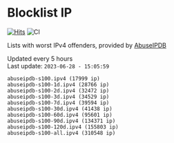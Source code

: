 # Blocklist IP

[![Hits](https://hits.seeyoufarm.com/api/count/incr/badge.svg?url=https%3A%2F%2Fgithub.com%2Fborestad%2Fblocklist-ip%2F&count_bg=%2379C83D&title_bg=%23555555&icon=&icon_color=%23E7E7E7&title=hits&edge_flat=false)](https://hits.seeyoufarm.com)  ![CI](https://img.shields.io/github/workflow/status/borestad/blocklist-ip/CI?style=flat-square)

Lists with worst IPv4 offenders, provided by [AbuseIPDB](https://www.abuseipdb.com/)

<!-- FOOTER-PLACEHOLDER -->
Updated every 5 hours<br>
Last update: `2023-06-28 - 15:05:59`
```
abuseipdb-s100.ipv4 (17999 ip)
abuseipdb-s100-1d.ipv4 (28766 ip)
abuseipdb-s100-2d.ipv4 (32472 ip)
abuseipdb-s100-3d.ipv4 (34529 ip)
abuseipdb-s100-7d.ipv4 (39594 ip)
abuseipdb-s100-30d.ipv4 (41438 ip)
abuseipdb-s100-60d.ipv4 (95601 ip)
abuseipdb-s100-90d.ipv4 (134371 ip)
abuseipdb-s100-120d.ipv4 (155803 ip)
abuseipdb-s100-all.ipv4 (310548 ip)
```
